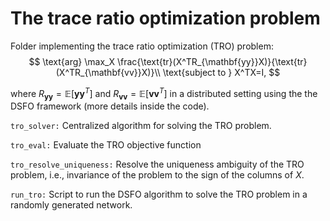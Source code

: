 # The trace ratio optimization problem
 
Folder implementing the trace ratio optimization (TRO) problem:
$$
\text{arg} \max_X \frac{\text{tr}(X^TR_{\mathbf{yy}}X)}{\text{tr}(X^TR_{\mathbf{vv}}X)}\\
\text{subject to } X^TX=I,
$$

where $R_{\mathbf{yy}}=\mathbb{E}[\mathbf{yy}^T]$ and $R_{\mathbf{vv}}=\mathbb{E}[\mathbf{vv}^T]$ in a distributed setting using the the DSFO framework (more details inside the code).

`tro_solver:` Centralized algorithm for solving the TRO problem.

`tro_eval:`  Evaluate the TRO objective function

`tro_resolve_uniqueness:`  Resolve the uniqueness ambiguity of the TRO problem, i.e., invariance of the problem to the sign of the columns of $X$.

`run_tro:` Script to run the DSFO algorithm to solve the TRO problem in a randomly generated network.
